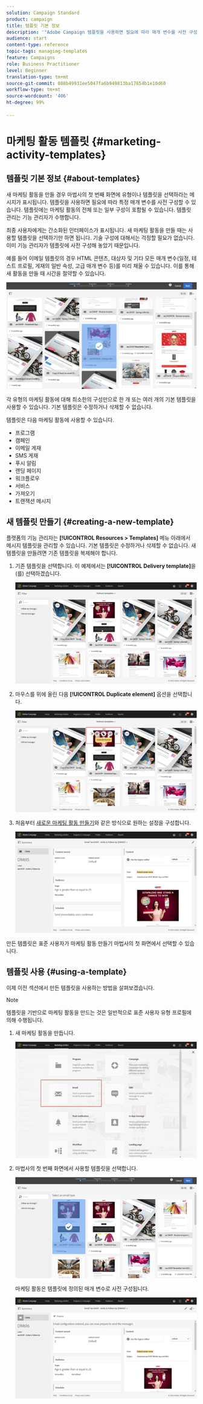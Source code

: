 ```yaml
---
solution: Campaign Standard
product: campaign
title: 템플릿 기본 정보
description: '"Adobe Campaign 템플릿을 사용하면 필요에 따라 매개 변수를 사전 구성할 수 있습니다. 템플릿에는 마케팅 활동의 전체 또는 일부 구성을 포함할 수 있으며, 기술적인 지식이 없는 최종 사용자를 위해 Adobe Campaign 사용을 단순화합니다."'
audience: start
content-type: reference
topic-tags: managing-templates
feature: Campaigns
role: Business Practitioner
level: Beginner
translation-type: tm+mt
source-git-commit: 088b49931ee5047fa6b949813ba17654b1e10d60
workflow-type: tm+mt
source-wordcount: '406'
ht-degree: 99%

---
```



# 마케팅 활동 템플릿 {#marketing-activity-templates}

## 템플릿 기본 정보 {#about-templates}

새 마케팅 활동을 만들 경우 마법사의 첫 번째 화면에 유형이나 템플릿을 선택하라는 메시지가 표시됩니다. 템플릿을 사용하면 필요에 따라 특정 매개 변수를 사전 구성할 수 있습니다. 템플릿에는 마케팅 활동의 전체 또는 일부 구성이 포함될 수 있습니다. 템플릿 관리는 기능 관리자가 수행합니다.

최종 사용자에게는 간소화된 인터페이스가 표시됩니다. 새 마케팅 활동을 만들 때는 사용할 템플릿을 선택하기만 하면 됩니다. 기술 구성에 대해서는 걱정할 필요가 없습니다. 이미 기능 관리자가 템플릿에 사전 구성해 놓았기 때문입니다.

예를 들어 이메일 템플릿의 경우 HTML 콘텐츠, 대상자 및 기타 모든 매개 변수(일정, 테스트 프로필, 게재의 일반 속성, 고급 매개 변수 등)를 미리 채울 수 있습니다. 이를 통해 새 활동을 만들 때 시간을 절약할 수 있습니다.

![](assets/template_1.png)

각 유형의 마케팅 활동에 대해 최소한의 구성만으로 한 개 또는 여러 개의 기본 템플릿을 사용할 수 있습니다. 기본 템플릿은 수정하거나 삭제할 수 없습니다.

템플릿은 다음 마케팅 활동에 사용할 수 있습니다.

* 프로그램
* 캠페인
* 이메일 게재
* SMS 게재
* 푸시 알림
* 랜딩 페이지
* 워크플로우
* 서비스
* 가져오기
* 트랜잭션 메시지 

## 새 템플릿 만들기 {#creating-a-new-template}

플랫폼의 기능 관리자는 **[!UICONTROL Resources > Templates]** 메뉴 아래에서 메시지 템플릿을 관리할 수 있습니다. 기본 템플릿은 수정하거나 삭제할 수 없습니다. 새 템플릿을 만들려면 기존 템플릿을 복제해야 합니다.

1. 기존 템플릿을 선택합니다. 이 예제에서는 **[!UICONTROL Delivery template]**&#x200B;을(를) 선택하겠습니다.

   ![](assets/template_2.png)

1. 마우스를 위에 올린 다음 **[!UICONTROL Duplicate element]** 옵션을 선택합니다.

   ![](assets/template_3.png)

1. 처음부터 [새로운 마케팅 활동 만들기](../../start/using/marketing-activities.md#creating-a-marketing-activity)와 같은 방식으로 원하는 설정을 구성합니다.

   ![](assets/template_4.png)

만든 템플릿은 표준 사용자가 마케팅 활동 만들기 마법사의 첫 화면에서 선택할 수 있습니다.

## 템플릿 사용 {#using-a-template}

이제 이전 섹션에서 만든 템플릿을 사용하는 방법을 살펴보겠습니다.

>[!NOTE]
>
>템플릿을 기반으로 마케팅 활동을 만드는 것은 일반적으로 표준 사용자 유형 프로필에 의해 수행됩니다.

1. 새 마케팅 활동을 만듭니다.

   ![](assets/template_5.png)

1. 마법사의 첫 번째 화면에서 사용할 템플릿을 선택합니다.

   ![](assets/template_6.png)

   마케팅 활동은 템플릿에 정의된 매개 변수로 사전 구성됩니다.

   ![](assets/template_7.png)

